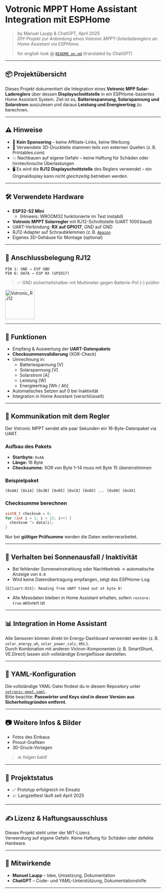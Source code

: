 
# Votronic MPPT Home Assistant Integration mit ESPHome

> by Manuel Laupp & ChatGPT, April 2025  
> *DIY-Projekt zur Anbindung eines Votronic MPPT-Solarladereglers an Home Assistant via ESPHome.*
>
> for english look @ [`README_en.md`](https://github.com/Doka85/VotronicMPPT2HomeAssistant/blob/main/README_en.md) (translated by ChatGPT)

---

## 📦 Projektübersicht

Dieses Projekt dokumentiert die Integration eines **Votronic MPP Solar-Ladereglers** über dessen **Displayschnittstelle** in ein ESPHome-basiertes Home Assistant System. Ziel ist es, **Batteriespannung, Solarspannung und Solarstrom** auszulesen und daraus **Leistung und Energieertrag** zu berechnen.

---

## ⚠️ Hinweise

- 🧠 **Kein Sponsoring** – keine Affiliate-Links, keine Werbung
- 📎 Verwendete 3D-Druckteile stammen teils von externen Quellen (z. B. Printables.com)
- 💥 Nachbauen auf eigene Gefahr – keine Haftung für Schäden oder hirntechnische Überlastungen
- 🖥️ Es wird die **RJ12 Displayschnittstelle** des Reglers verwendet – ein Originaldisplay kann *nicht gleichzeitig* betrieben werden.

---

## 🛠️ Verwendete Hardware

- **ESP32-S2 Mini**
  - (Hinweis: WROOM32 funktionierte im Test instabil)
- **Votronic MPPT Solarregler** mit RJ12-Schnittstelle (UART 1000 baud)
- UART-Verbindung: **RX auf GPIO17**, GND auf GND
- RJ12-Adapter auf Schraubklemmen (z. B. [`Amazon`](https://amzn.eu/d/eFWpZwS)
- Eigenes 3D-Gehäuse für Montage (optional)

---

## 🔌 Anschlussbelegung RJ12

```
PIN 1: GND → ESP GND  
PIN 6: DATA → ESP RX (GPIO17)
```

> ✅ GND sicherheitshalber mit Multimeter gegen Batterie-Pol (-) prüfen

<img width="95" alt="Votronic_RJ12" src="https://github.com/user-attachments/assets/7975447d-dcf5-4fe4-bb4c-20b1bbd0a9e3" />


---

## 📡 Funktionen

- Empfang & Auswertung der **UART-Datenpakete**
- **Checksummenvalidierung** (XOR-Check)
- Umrechnung in:
  - Batteriespannung [V]
  - Solarspannung [V]
  - Solarstrom [A]
  - Leistung [W]
  - Energieertrag [Wh / Ah]
- Automatisches Setzen auf 0 bei Inaktivität
- Integration in Home Assistant (verschlüsselt)

---

## 🔁 Kommunikation mit dem Regler

Der Votronic MPPT sendet alle paar Sekunden ein 16-Byte-Datenpaket via UART.

### Aufbau des Pakets

- **Startbyte:** `0xAA`
- **Länge:** 16 Byte
- **Checksumme:** XOR von Byte 1–14 muss mit Byte 15 übereinstimmen

### Beispielpaket

```
[0xAA] [0x1A] [0x3B] [0x05] [0xC8] [0x05] ... [0x00] [0xXX]
```

### Checksumme berechnen

```cpp
uint8_t checksum = 0;
for (int i = 1; i < 15; i++) {
  checksum ^= data[i];
}
```

Nur bei **gültiger Prüfsumme** werden die Daten weiterverarbeitet.

---

## 🧠 Verhalten bei Sonnenausfall / Inaktivität

- Bei fehlender Sonneneinstrahlung oder Nachtbetrieb → automatische Anzeige von `0.0`
- Wird keine Datenübertragung empfangen, zeigt das ESPHome-Log:

```
[E][uart:015]: Reading from UART timed out at byte 0!
```

- Alle Messdaten bleiben in Home Assistant erhalten, sofern `restore: true` aktiviert ist

---

## 📊 Integration in Home Assistant

Alle Sensoren können direkt im Energy-Dashboard verwendet werden (z. B. `solar_energy_wh`, `solar_power_calc`, etc.).  
Durch Kombination mit anderen Victron-Komponenten (z. B. SmartShunt, VE.Direct) lassen sich vollständige Energieflüsse darstellen.

---

## 📄 YAML-Konfiguration

Die vollständige YAML-Datei findest du in diesem Repository unter [`votronic-mppt.yaml`](https://github.com/Doka85/VotronicMPPT2HomeAssistant/blob/main/votronic_mppt.yaml).  
Bitte beachte: **Passwörter und Keys sind in dieser Version aus Sicherheitsgründen entfernt.**

---

## 📷 Weitere Infos & Bilder

- Fotos des Einbaus
- Pinout-Grafiken
- 3D-Druck-Vorlagen

> 🔜 folgen bald!

---

## 🧪 Projektstatus

- ✅ Prototyp erfolgreich im Einsatz
- 📈 Langzeittest läuft seit April 2025

---

## ✍️ Lizenz & Haftungsausschluss

Dieses Projekt steht unter der MIT-Lizenz.  
Verwendung auf eigene Gefahr. Keine Haftung für Schäden oder defekte Hardware.

---

## 🤝 Mitwirkende

- **Manuel Laupp** – Idee, Umsetzung, Dokumentation  
- **ChatGPT** – Code- und YAML-Unterstützung, Dokumentationshilfe

---

